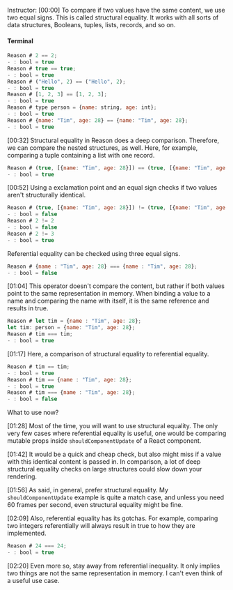 Instructor: [00:00] To compare if two values have the same content, we use two equal signs. This is called structural equality. It works with all sorts of data structures, Booleans, tuples, lists, records, and so on.

#### Terminal
```javascript
Reason # 2 == 2;
- : bool = true
Reason # true == true;
- : bool = true 
Reason # ("Hello", 2) == ("Hello", 2);
- : bool = true 
Reason # [1, 2, 3] == [1, 2, 3];
- : bool = true 
Reason # type person = {name: string, age: int};
- : bool = true 
Reason # {name: "Tim", age: 28} == {name: "Tim", age: 28};
- : bool = true
``` 

[00:32] Structural equality in Reason does a deep comparison. Therefore, we can compare the nested structures, as well. Here, for example, comparing a tuple containing a list with one record. 

```javascript
Reason # (true, [{name: "Tim", age: 28}]) == (true, [{name: "Tim", age: 28}]);
- : bool = true
```

[00:52] Using a exclamation point and an equal sign checks if two values aren't structurally identical. 

```javascript
Reason # (true, [{name: "Tim", age: 28}]) != (true, [{name: "Tim", age: 28}]);
- : bool = false
Reason # 2 != 2
- : bool = false
Reason # 2 != 3
- : bool = true
```

Referential equality can be checked using three equal signs. 

```javascript
Reason # {name : "Tim", age: 28} === {name : "Tim", age: 28};
- : bool = false
```

[01:04] This operator doesn't compare the content, but rather if both values point to the same representation in memory. When binding a value to a name and comparing the name with itself, it is the same reference and results in true. 

```javascript
Reason # let tim = {name : "Tim", age: 28};
let tim: person = {name: "Tim", age: 28};
Reason # tim === tim;
- : bool = true
```

[01:17] Here, a comparison of structural equality to referential equality. 

```javascript
Reason # tim == tim;
- : bool = true
Reason # tim == {name : "Tim", age: 28};
- : bool = true
Reason # tim === {name : "Tim", age: 28};
- : bool = false
```

What to use now? 

[01:28] Most of the time, you will want to use structural equality. The only very few cases where referential equality is useful, one would be comparing mutable props inside `shouldComponentUpdate` of a React component. 

[01:42] It would be a quick and cheap check, but also might miss if a value with this identical content is passed in. In comparison, a lot of deep structural equality checks on large structures could slow down your rendering. 

[01:56] As said, in general, prefer structural equality. My `shouldComponentUpdate` example is quite a match case, and unless you need 60 frames per second, even structural equality might be fine. 

[02:09] Also, referential equality has its gotchas. For example, comparing two integers referentially will always result in true to how they are implemented. 

```javascript
Reason # 24 === 24;
- : bool = true
```

[02:20] Even more so, stay away from referential inequality. It only implies two things are not the same representation in memory. I can't even think of a useful use case.